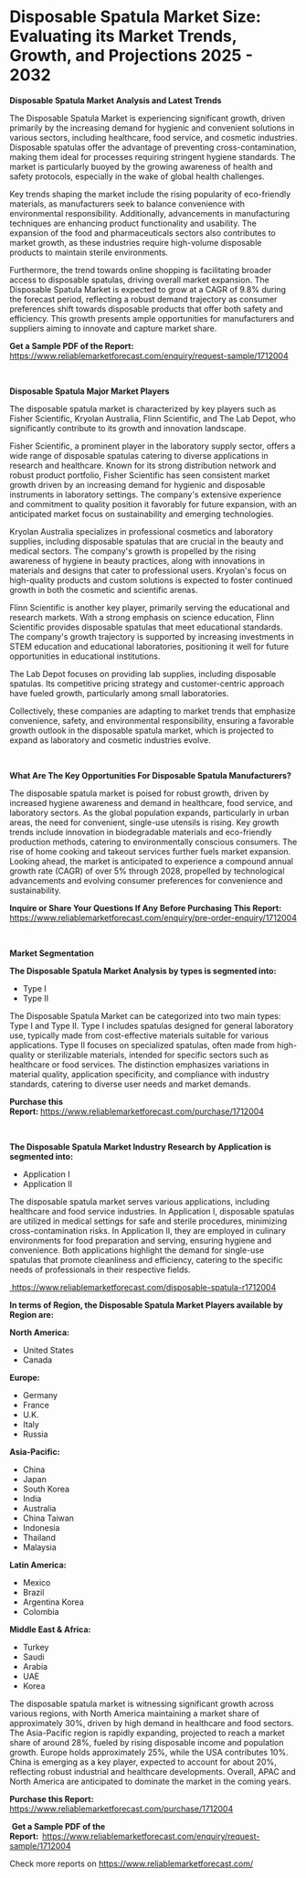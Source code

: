 <p><h1>Disposable Spatula Market Size: Evaluating its Market Trends, Growth, and Projections 2025 - 2032</h1></p><p><strong>Disposable Spatula Market Analysis and Latest Trends</strong></p>
<p><p>The Disposable Spatula Market is experiencing significant growth, driven primarily by the increasing demand for hygienic and convenient solutions in various sectors, including healthcare, food service, and cosmetic industries. Disposable spatulas offer the advantage of preventing cross-contamination, making them ideal for processes requiring stringent hygiene standards. The market is particularly buoyed by the growing awareness of health and safety protocols, especially in the wake of global health challenges.</p><p>Key trends shaping the market include the rising popularity of eco-friendly materials, as manufacturers seek to balance convenience with environmental responsibility. Additionally, advancements in manufacturing techniques are enhancing product functionality and usability. The expansion of the food and pharmaceuticals sectors also contributes to market growth, as these industries require high-volume disposable products to maintain sterile environments.</p><p>Furthermore, the trend towards online shopping is facilitating broader access to disposable spatulas, driving overall market expansion. The Disposable Spatula Market is expected to grow at a CAGR of 9.8% during the forecast period, reflecting a robust demand trajectory as consumer preferences shift towards disposable products that offer both safety and efficiency. This growth presents ample opportunities for manufacturers and suppliers aiming to innovate and capture market share.</p></p>
<p><strong>Get a Sample PDF of the Report:&nbsp;</strong> <a href="https://www.reliablemarketforecast.com/enquiry/request-sample/1712004?utm_campaign=3197&utm_medium=2&utm_source=Github&utm_content=ia&utm_term=27032025&utm_id=disposable-spatula">https://www.reliablemarketforecast.com/enquiry/request-sample/1712004</a></p>
<p>&nbsp;</p>
<p><strong>Disposable Spatula Major Market Players</strong></p>
<p><p>The disposable spatula market is characterized by key players such as Fisher Scientific, Kryolan Australia, Flinn Scientific, and The Lab Depot, who significantly contribute to its growth and innovation landscape.</p><p>Fisher Scientific, a prominent player in the laboratory supply sector, offers a wide range of disposable spatulas catering to diverse applications in research and healthcare. Known for its strong distribution network and robust product portfolio, Fisher Scientific has seen consistent market growth driven by an increasing demand for hygienic and disposable instruments in laboratory settings. The company's extensive experience and commitment to quality position it favorably for future expansion, with an anticipated market focus on sustainability and emerging technologies.</p><p>Kryolan Australia specializes in professional cosmetics and laboratory supplies, including disposable spatulas that are crucial in the beauty and medical sectors. The company's growth is propelled by the rising awareness of hygiene in beauty practices, along with innovations in materials and designs that cater to professional users. Kryolan's focus on high-quality products and custom solutions is expected to foster continued growth in both the cosmetic and scientific arenas.</p><p>Flinn Scientific is another key player, primarily serving the educational and research markets. With a strong emphasis on science education, Flinn Scientific provides disposable spatulas that meet educational standards. The company's growth trajectory is supported by increasing investments in STEM education and educational laboratories, positioning it well for future opportunities in educational institutions.</p><p>The Lab Depot focuses on providing lab supplies, including disposable spatulas. Its competitive pricing strategy and customer-centric approach have fueled growth, particularly among small laboratories. </p><p>Collectively, these companies are adapting to market trends that emphasize convenience, safety, and environmental responsibility, ensuring a favorable growth outlook in the disposable spatula market, which is projected to expand as laboratory and cosmetic industries evolve.</p></p>
<p>&nbsp;</p>
<p><strong>What Are The Key Opportunities For Disposable Spatula Manufacturers?</strong></p>
<p><p>The disposable spatula market is poised for robust growth, driven by increased hygiene awareness and demand in healthcare, food service, and laboratory sectors. As the global population expands, particularly in urban areas, the need for convenient, single-use utensils is rising. Key growth trends include innovation in biodegradable materials and eco-friendly production methods, catering to environmentally conscious consumers. The rise of home cooking and takeout services further fuels market expansion. Looking ahead, the market is anticipated to experience a compound annual growth rate (CAGR) of over 5% through 2028, propelled by technological advancements and evolving consumer preferences for convenience and sustainability.</p></p>
<p><strong>Inquire or Share Your Questions If Any Before Purchasing This Report:</strong> <a href="https://www.reliablemarketforecast.com/enquiry/pre-order-enquiry/1712004?utm_campaign=3197&utm_medium=2&utm_source=Github&utm_content=ia&utm_term=27032025&utm_id=disposable-spatula">https://www.reliablemarketforecast.com/enquiry/pre-order-enquiry/1712004</a></p>
<p>&nbsp;</p>
<p><strong>Market Segmentation</strong></p>
<p><strong>The Disposable Spatula Market Analysis by types is segmented into:</strong></p>
<p><ul><li>Type I</li><li>Type II</li></ul></p>
<p><p>The Disposable Spatula Market can be categorized into two main types: Type I and Type II. Type I includes spatulas designed for general laboratory use, typically made from cost-effective materials suitable for various applications. Type II focuses on specialized spatulas, often made from high-quality or sterilizable materials, intended for specific sectors such as healthcare or food services. The distinction emphasizes variations in material quality, application specificity, and compliance with industry standards, catering to diverse user needs and market demands.</p></p>
<p><strong>Purchase this Report:&nbsp;</strong><a href="https://www.reliablemarketforecast.com/purchase/1712004?utm_campaign=3197&utm_medium=2&utm_source=Github&utm_content=ia&utm_term=27032025&utm_id=disposable-spatula">https://www.reliablemarketforecast.com/purchase/1712004</a></p>
<p>&nbsp;</p>
<p><strong>The Disposable Spatula Market Industry Research by Application is segmented into:</strong></p>
<p><ul><li>Application I</li><li>Application II</li></ul></p>
<p><p>The disposable spatula market serves various applications, including healthcare and food service industries. In Application I, disposable spatulas are utilized in medical settings for safe and sterile procedures, minimizing cross-contamination risks. In Application II, they are employed in culinary environments for food preparation and serving, ensuring hygiene and convenience. Both applications highlight the demand for single-use spatulas that promote cleanliness and efficiency, catering to the specific needs of professionals in their respective fields.</p></p>
<p><a href="https://www.reliablemarketforecast.com/disposable-spatula-r1712004?utm_campaign=3197&utm_medium=2&utm_source=Github&utm_content=ia&utm_term=27032025&utm_id=disposable-spatula">&nbsp;https://www.reliablemarketforecast.com/disposable-spatula-r1712004</a></p>
<p><strong>In terms of Region, the Disposable Spatula Market Players available by Region are:</strong></p>
<p>
    <p> <strong> North America: </strong>
        <ul>
            <li>United States</li>
            <li>Canada</li>
        </ul>
        </p> 
    <p> <strong> Europe: </strong>
        <ul>
            <li>Germany</li>
            <li>France</li>
            <li>U.K.</li>
            <li>Italy</li>
            <li>Russia</li>
        </ul>
        </p> 
    <p> <strong> Asia-Pacific: </strong>
        <ul>
            <li>China</li>
            <li>Japan</li>
            <li>South Korea</li>
            <li>India</li>
            <li>Australia</li>
            <li>China Taiwan</li>
            <li>Indonesia</li>
            <li>Thailand</li>
            <li>Malaysia</li>
        </ul>
        </p> 
    <p> <strong> Latin America: </strong>
        <ul>
            <li>Mexico</li>
            <li>Brazil</li>
            <li>Argentina Korea</li>
            <li>Colombia</li>
        </ul>
        </p> 
    <p> <strong> Middle East & Africa: </strong>
        <ul>
            <li>Turkey</li>
            <li>Saudi</li>
            <li>Arabia</li>
            <li>UAE</li>
            <li>Korea</li>
        </ul>
    </p>
    </p>
<p><p>The disposable spatula market is witnessing significant growth across various regions, with North America maintaining a market share of approximately 30%, driven by high demand in healthcare and food sectors. The Asia-Pacific region is rapidly expanding, projected to reach a market share of around 28%, fueled by rising disposable income and population growth. Europe holds approximately 25%, while the USA contributes 10%. China is emerging as a key player, expected to account for about 20%, reflecting robust industrial and healthcare developments. Overall, APAC and North America are anticipated to dominate the market in the coming years.</p></p>
<p><strong>Purchase this Report: </strong><a href="https://www.reliablemarketforecast.com/purchase/1712004?utm_campaign=3197&utm_medium=2&utm_source=Github&utm_content=ia&utm_term=27032025&utm_id=disposable-spatula">https://www.reliablemarketforecast.com/purchase/1712004</a></p>
<p>&nbsp;<strong>Get a Sample PDF of the Report:&nbsp;&nbsp;</strong><a href="https://www.reliablemarketforecast.com/enquiry/request-sample/1712004?utm_campaign=3197&utm_medium=2&utm_source=Github&utm_content=ia&utm_term=27032025&utm_id=disposable-spatula">https://www.reliablemarketforecast.com/enquiry/request-sample/1712004</a></p>
<p><strong></strong></p>
<p>Check more reports on <a href="https://www.reliablemarketforecast.com/?utm_campaign=3197&utm_medium=2&utm_source=Github&utm_content=ia&utm_term=27032025&utm_id=disposable-spatula">https://www.reliablemarketforecast.com/</a></p>